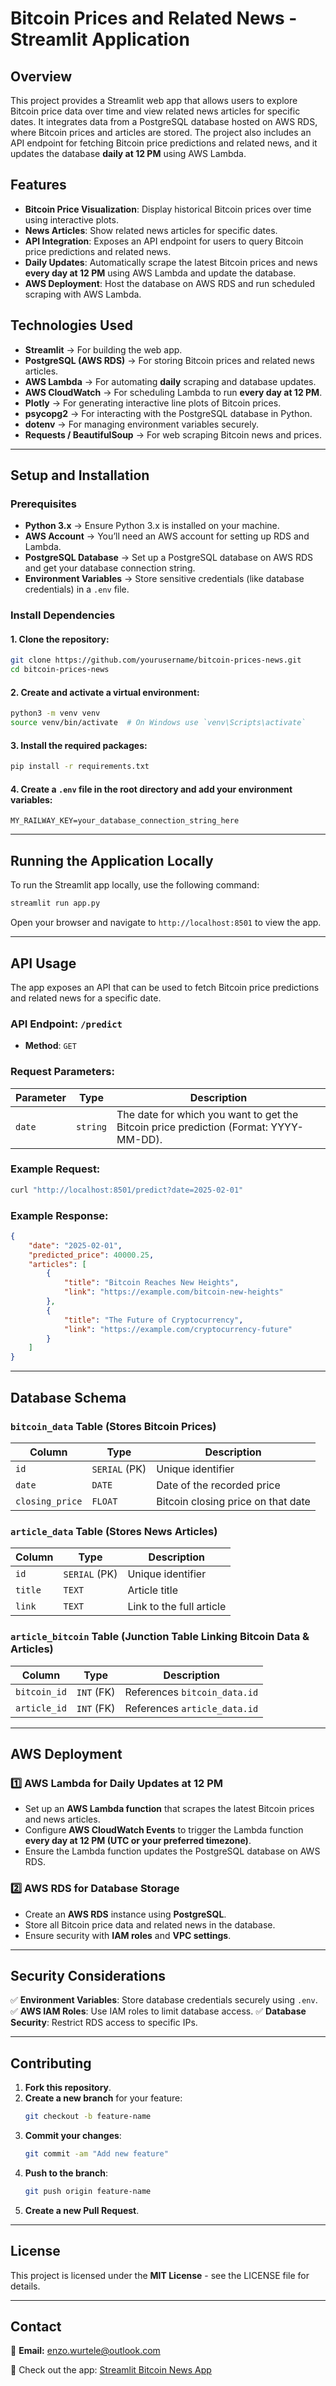 # Bitcoin Prices and Related News - Streamlit Application

## Overview
This project provides a Streamlit web app that allows users to explore Bitcoin price data over time and view related news articles for specific dates. It integrates data from a PostgreSQL database hosted on AWS RDS, where Bitcoin prices and articles are stored. The project also includes an API endpoint for fetching Bitcoin price predictions and related news, and it updates the database **daily at 12 PM** using AWS Lambda.

## Features
- **Bitcoin Price Visualization**: Display historical Bitcoin prices over time using interactive plots.
- **News Articles**: Show related news articles for specific dates.
- **API Integration**: Exposes an API endpoint for users to query Bitcoin price predictions and related news.
- **Daily Updates**: Automatically scrape the latest Bitcoin prices and news **every day at 12 PM** using AWS Lambda and update the database.
- **AWS Deployment**: Host the database on AWS RDS and run scheduled scraping with AWS Lambda.

## Technologies Used
- **Streamlit** → For building the web app.
- **PostgreSQL (AWS RDS)** → For storing Bitcoin prices and related news articles.
- **AWS Lambda** → For automating **daily** scraping and database updates.
- **AWS CloudWatch** → For scheduling Lambda to run **every day at 12 PM**.
- **Plotly** → For generating interactive line plots of Bitcoin prices.
- **psycopg2** → For interacting with the PostgreSQL database in Python.
- **dotenv** → For managing environment variables securely.
- **Requests / BeautifulSoup** → For web scraping Bitcoin news and prices.

---

## Setup and Installation

### Prerequisites
- **Python 3.x** → Ensure Python 3.x is installed on your machine.
- **AWS Account** → You’ll need an AWS account for setting up RDS and Lambda.
- **PostgreSQL Database** → Set up a PostgreSQL database on AWS RDS and get your database connection string.
- **Environment Variables** → Store sensitive credentials (like database credentials) in a `.env` file.

### Install Dependencies

#### 1. Clone the repository:
```sh
git clone https://github.com/yourusername/bitcoin-prices-news.git
cd bitcoin-prices-news
```

#### 2. Create and activate a virtual environment:
```sh
python3 -m venv venv
source venv/bin/activate  # On Windows use `venv\Scripts\activate`
```

#### 3. Install the required packages:
```sh
pip install -r requirements.txt
```

#### 4. Create a `.env` file in the root directory and add your environment variables:
```
MY_RAILWAY_KEY=your_database_connection_string_here
```

---

## Running the Application Locally
To run the Streamlit app locally, use the following command:
```sh
streamlit run app.py
```
Open your browser and navigate to `http://localhost:8501` to view the app.

---

## API Usage
The app exposes an API that can be used to fetch Bitcoin price predictions and related news for a specific date.

### API Endpoint: `/predict`
- **Method**: `GET`

### Request Parameters:
| Parameter | Type  | Description |
|-----------|------|-------------|
| `date` | `string` | The date for which you want to get the Bitcoin price prediction (Format: YYYY-MM-DD). |

### Example Request:
```sh
curl "http://localhost:8501/predict?date=2025-02-01"
```

### Example Response:
```json
{
    "date": "2025-02-01",
    "predicted_price": 40000.25,
    "articles": [
        {
            "title": "Bitcoin Reaches New Heights",
            "link": "https://example.com/bitcoin-new-heights"
        },
        {
            "title": "The Future of Cryptocurrency",
            "link": "https://example.com/cryptocurrency-future"
        }
    ]
}
```

---

## Database Schema

### `bitcoin_data` Table (Stores Bitcoin Prices)
| Column  | Type         | Description |
|---------|-------------|-------------|
| `id`    | `SERIAL` (PK) | Unique identifier |
| `date`  | `DATE`        | Date of the recorded price |
| `closing_price` | `FLOAT` | Bitcoin closing price on that date |

### `article_data` Table (Stores News Articles)
| Column  | Type         | Description |
|---------|-------------|-------------|
| `id`    | `SERIAL` (PK) | Unique identifier |
| `title` | `TEXT`       | Article title |
| `link`  | `TEXT`       | Link to the full article |

### `article_bitcoin` Table (Junction Table Linking Bitcoin Data & Articles)
| Column  | Type   | Description |
|---------|--------|-------------|
| `bitcoin_id` | `INT` (FK) | References `bitcoin_data.id` |
| `article_id` | `INT` (FK) | References `article_data.id` |

---

## AWS Deployment

### 1️⃣ AWS Lambda for Daily Updates at 12 PM
- Set up an **AWS Lambda function** that scrapes the latest Bitcoin prices and news articles.
- Configure **AWS CloudWatch Events** to trigger the Lambda function **every day at 12 PM (UTC or your preferred timezone)**.
- Ensure the Lambda function updates the PostgreSQL database on AWS RDS.

### 2️⃣ AWS RDS for Database Storage
- Create an **AWS RDS** instance using **PostgreSQL**.
- Store all Bitcoin price data and related news in the database.
- Ensure security with **IAM roles** and **VPC settings**.

---

## Security Considerations
✅ **Environment Variables**: Store database credentials securely using `.env`.
✅ **AWS IAM Roles**: Use IAM roles to limit database access.
✅ **Database Security**: Restrict RDS access to specific IPs.

---

## Contributing
1. **Fork this repository**.
2. **Create a new branch** for your feature:
   ```sh
   git checkout -b feature-name
   ```
3. **Commit your changes**:
   ```sh
   git commit -am "Add new feature"
   ```
4. **Push to the branch**:
   ```sh
   git push origin feature-name
   ```
5. **Create a new Pull Request**.

---

## License
This project is licensed under the **MIT License** - see the LICENSE file for details.

---

## Contact
📩 **Email:** [enzo.wurtele@outlook.com](mailto:enzo.wurtele@outlook.com)

🚀 Check out the app: [Streamlit Bitcoin News App](https://bitcoinnews-krtk4tzwzgxupivcyjmhxc.streamlit.app/)
```
